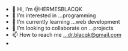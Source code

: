 - 👋 Hi, I’m @HERMESBLACQK
- 👀 I’m interested in ...programming 
- 🌱 I’m currently learning ...web development 
- 💞️ I’m looking to collaborate on ...projects 
- 📫 How to reach me ...dr.blacqk@gmail.com
- 

<!---
HERMESBLACQK/HERMESBLACQK is a ✨ special ✨ repository because its `README.md` (this file) appears on your GitHub profile.
You can click the Preview link to take a look at your changes.
--->

